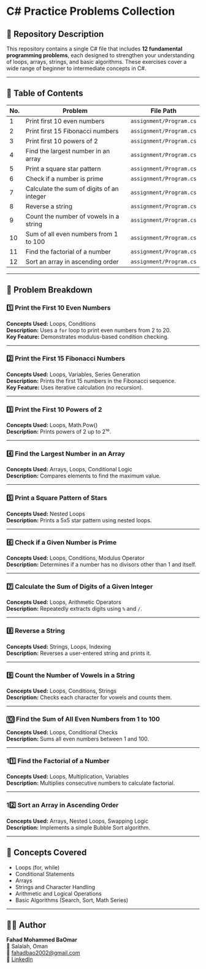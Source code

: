 # C# Practice Problems Collection  

## 📘 Repository Description  
This repository contains a single C# file that includes **12 fundamental programming problems**, each designed to strengthen your understanding of loops, arrays, strings, and basic algorithms. These exercises cover a wide range of beginner to intermediate concepts in C#.  

---

## 📂 Table of Contents  
| No. | Problem | File Path |
|-----|----------|-----------|
| 1 | Print first 10 even numbers | `assignment/Program.cs` |
| 2 | Print first 15 Fibonacci numbers | `assignment/Program.cs` |
| 3 | Print first 10 powers of 2 | `assignment/Program.cs` |
| 4 | Find the largest number in an array | `assignment/Program.cs` |
| 5 | Print a square star pattern | `assignment/Program.cs` |
| 6 | Check if a number is prime | `assignment/Program.cs` |
| 7 | Calculate the sum of digits of an integer | `assignment/Program.cs` |
| 8 | Reverse a string | `assignment/Program.cs` |
| 9 | Count the number of vowels in a string | `assignment/Program.cs` |
| 10 | Sum of all even numbers from 1 to 100 | `assignment/Program.cs` |
| 11 | Find the factorial of a number | `assignment/Program.cs` |
| 12 | Sort an array in ascending order | `assignment/Program.cs` |

---

## 🧩 Problem Breakdown  

### 1️⃣ Print the First 10 Even Numbers  
**Concepts Used:** Loops, Conditions  
**Description:** Uses a `for` loop to print even numbers from 2 to 20.  
**Key Feature:** Demonstrates modulus-based condition checking.  

---

### 2️⃣ Print the First 15 Fibonacci Numbers  
**Concepts Used:** Loops, Variables, Series Generation  
**Description:** Prints the first 15 numbers in the Fibonacci sequence.  
**Key Feature:** Uses iterative calculation (no recursion).  

---

### 3️⃣ Print the First 10 Powers of 2  
**Concepts Used:** Loops, Math.Pow()  
**Description:** Prints powers of 2 up to 2¹⁰.  

---

### 4️⃣ Find the Largest Number in an Array  
**Concepts Used:** Arrays, Loops, Conditional Logic  
**Description:** Compares elements to find the maximum value.  

---

### 5️⃣ Print a Square Pattern of Stars  
**Concepts Used:** Nested Loops  
**Description:** Prints a 5x5 star pattern using nested loops.  

---

### 6️⃣ Check if a Given Number is Prime  
**Concepts Used:** Loops, Conditions, Modulus Operator  
**Description:** Determines if a number has no divisors other than 1 and itself.  

---

### 7️⃣ Calculate the Sum of Digits of a Given Integer  
**Concepts Used:** Loops, Arithmetic Operators  
**Description:** Repeatedly extracts digits using `%` and `/`.  

---

### 8️⃣ Reverse a String  
**Concepts Used:** Strings, Loops, Indexing  
**Description:** Reverses a user-entered string and prints it.  

---

### 9️⃣ Count the Number of Vowels in a String  
**Concepts Used:** Loops, Conditions, Strings  
**Description:** Checks each character for vowels and counts them.  

---

### 🔟 Find the Sum of All Even Numbers from 1 to 100  
**Concepts Used:** Loops, Conditional Checks  
**Description:** Sums all even numbers between 1 and 100.  

---

### 11️⃣ Find the Factorial of a Number  
**Concepts Used:** Loops, Multiplication, Variables  
**Description:** Multiplies consecutive numbers to calculate factorial.  

---

### 12️⃣ Sort an Array in Ascending Order  
**Concepts Used:** Arrays, Nested Loops, Swapping Logic  
**Description:** Implements a simple Bubble Sort algorithm.  

---

## 🧠 Concepts Covered  
- Loops (for, while)  
- Conditional Statements  
- Arrays  
- Strings and Character Handling  
- Arithmetic and Logical Operations  
- Basic Algorithms (Search, Sort, Math Series)  

---

## 🧑‍💻 Author
**Fahad Mohammed BaOmar**  
📍 Salalah, Oman  
📧 [fahadbao2002@gmail.com](mailto:fahadbao2002@gmail.com)  
🔗 [LinkedIn](https://www.linkedin.com/in/fahad-baomar-b1a285213)
